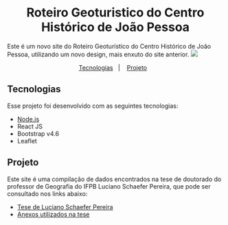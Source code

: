 <h1 align="center">Roteiro Geoturistico do Centro Histórico de João Pessoa</h1>
Este é um novo site do Roteiro Geoturístico do Centro Histórico de João Pessoa, utilizando um novo design, mais enxuto do site anterior.
<img src="https://roteirogeoturisticojp.site/teladosite.png" />
<p align="center">
  <a href="#tecnologias">Tecnologias</a>&nbsp;&nbsp;&nbsp;|&nbsp;&nbsp;&nbsp;
  <a href="#projeto">Projeto</a>&nbsp;&nbsp;&nbsp;
</p>

 ## Tecnologias 
  Esse projeto foi desenvolvido com as seguintes tecnologias:
 - [Node.js](https://nodejs.org/en/)
 - React JS
 - Bootstrap v4.6
 - Leaflet

## Projeto
Este site é uma compilação de dados encontrados na tese de doutorado do professor de Geografia do IFPB Luciano Schaefer Pereira, que pode ser consultado nos links abaixo:

- [Tese de Luciano Schaefer Pereira](https://roteirogeoturisticojp.site/static/media/tese_luciano.14e1eadb.pdf) 
- [Anexos utilizados na tese](https://roteirogeoturisticojp.site/static/media/anexos_luciano.a1bbb5b6.pdf)
